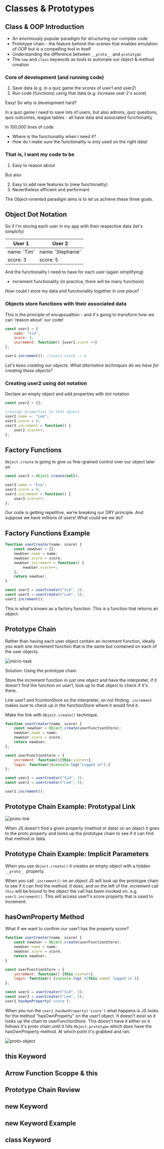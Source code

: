 # Classes & Prototypes

## Class & OOP Introduction

* An enormously popular paradigm for structuring our complex code
* Prototype chain - the feature behind-the-scenes that enables emulation of OOP but is a compelling tool in itself
* Understanding the difference between `__proto__` and `prototype`
* The `new` and `class` keywords as tools to automate our object & method creation

### Core of development (and running code)

1. Save data (e.g. in a quiz game the scores of user1 and user2)
2. Run code (functions) using that data (e.g. increase user 2's score)

Easy! So why is development hard?

In a quiz game I need to save lots of users, but also admins, quiz questions, quiz outcomes, league tables - all  have data and associated functionality

In 100,000 lines of code

* Where is the functionality when I need it?
* How do I make sure the functionality is only used on the right data!

### That is, I want my code to be

1. Easy to reason about

But also

2. Easy to add new features to (new functionality)
3. Nevertheless efficient and performant

The Object-oriented paradigm aims is to let us achieve these three goals.

## Object Dot Notation

So if I'm storing each user in my app with their respective data (let's simplofy)

| User 1 | User 2 |
| ---- | ---- |
| name: 'Tim' | name: 'Stephanie' |
| score: 3 | score: 5 |

And the functionality I need to have for each user (again simplifying)

* increment functionality (in practice, there will be many functions)

How could I store my data and functionality together in one place?

### Objects store functions with their associated data

This is the principle of encapsualtion - and it's going to transform how we  can 'reason about' our code!

```js
const user1 = {
    name: "Sid",
    score: 3,
    increment: function() {user1.score ++}
};

user1.increment(); //user1.score -> 4
```

_Let's keeo creating our objects. What alternative techniques do we have for creating these objects?_

### Creating user2 using dot notation

Declare an empty object and add properties with dot notation

```js
const user2 = {};

//assign properties to that object
user2.name =  "Lem";
user2.score = 6;
user2.increment = function() {
    user2.score++;
};
```

## Factory Functions

`Object.create` is going to give us fine-grained control over our object later on

```js
const user3 = Object.create(null);

user3.name = "Eva";
user3.score = 9;
user3.increment = function() {
    user3.score++;
};
```

Our code is getting repetitive, we're breaking our DRY principle. And suppose we have millions of users! What could we we do?

## Factory Functions Example

```js
function userCreator(name, score) {
    const newUser = {};
    newUser.name = name;
    newUser.score = score;
    newUser.increment = function() {
        newUser.score++;
    };
    return newUser;
}

const user1 = userCreator("Sid", 3);
const user2 = userCreator("Lem", 5);
user1.increment();
```

This is what's known as a factory function. This is a function that returns an object.

## Prototype Chain

Rather than having each user object contain an increment function, ideally you want _one_ increment function that is the same but contained on each of the user objects.

![micro-task](/img/06-increment.png)

Solution: Using the prototype chain

Store the increment function in just one object and have the interpreter, if it doesn't find the function on user1, look up to that object to check if it's there.

Link user1 and fcuntionStore so the interpreter, on not finding `.increment` makes sure to check up in the functionStore where it would find it.

Make the link with `Object.create()` technique.

```js
function userCreator(name, score) {
    const newUser = Object.create(userFunctionStore);
    newUser.name = name;
    newUser.score = score;
    return newUser;
};

const userFunctionStore = {
    increment: function(){this.score++},
    login: function(){console.log("Logged in");}
};

const user1 = userCreator("Sid", 3);
const user2 = userCreator("Lem", 5);

user1.increment();
```

## Prototype Chain Example: Prototypal Link

![proto-link](/img/06-prototypal-link.png)

When JS doesn't find a given property (method or data) on an object it goes to the proto property and looks up the prototype chain to see if it can find that method or data.

## Prototype Chain Example: Implicit Parameters

When you use `Object.create()` it creates an empty object with a hidden `__proto__` property.

When you call `.increment()` on an object JS will look up the prototype chain to see if it can find the method. It does, and on the left of the .increment call `this` will be bound to the object the call has been invoked on. e.g. `user1.increment()`. This will access user1's score property that is used to increment.

## hasOwnProperty Method

What if we want to confirm our user1 has the property score?

```js
function userCreator(name, score) {
    const newUser = Object.create(userFunctionStore);
    newUser.name = name;
    newUser.score = score;
    return newUser;
}

const userFunctionStore = {
    increment: function() {this.score++},
    login: function() {console.log(`${this.name} logged in`)}
};

const user1 = userCreator("Sid", 3);
const user2 = userCreator("Lem", 5);
user1.hasOwnProperty('score');
```

When you run the `user1.hasOwnProperty('score')` what happens is JS looks for the method "hasOwnProperty" on the user1 object. It doesn't exist so it looks up the chain to userFunctionStore. This doesn't have it either so it follows it's proto chain until it hits `Object.prototype` which _does_ have the hasOwnProperty method. At which point it's grabbed and ran.

![proto-object](/img/06-proto-object.png)


## this Keyword

## Arrow Function Scoppe & this

## Prototype Chain Review

## new Keyword

## new Keyword Example

## class Keyword
